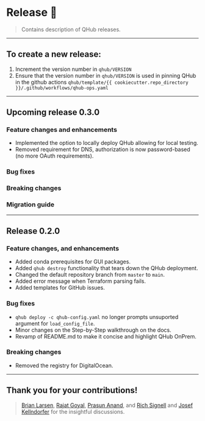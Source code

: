 # Release :tada:
> Contains description of QHub releases.
---
## To create a new release:

1. Increment the version number in `qhub/VERSION`
2. Ensure that the version number in `qhub/VERSION` is used in pinning QHub in the github actions 
`qhub/template/{{ cookiecutter.repo_directory }}/.github/workflows/qhub-ops.yaml`

---
## Upcoming release 0.3.0
### Feature changes and enhancements
* Implemented the option to locally deploy QHub allowing for local testing.
* Removed requirement for DNS, authorization is now password-based (no more OAuth requirements).

### Bug fixes

### Breaking changes

### Migration guide
---
## Release 0.2.0
### Feature changes, and enhancements
* Added conda prerequisites for GUI packages.
* Added `qhub destroy` functionality that tears down the QHub deployment.
* Changed the default repository branch from `master` to `main`.
* Added error message when Terraform parsing fails.
* Added templates for GitHub issues.

### Bug fixes
* `qhub deploy -c qhub-config.yaml` no longer prompts unsuported argument for `load_config_file`.
* Minor changes on the Step-by-Step walkthrough on the docs.
* Revamp of README.md to make it concise and highlight QHub OnPrem.

### Breaking changes
* Removed the registry for DigitalOcean.

---
## Thank you for your contributions!
> [Brian Larsen](https://github.com/brl0), [Rajat Goyal](https://github.com/RajatGoyal), [Prasun Anand](https://github.com/prasunanand), and  [Rich Signell](https://github.com/rsignell-usgs) and [Josef Kellndorfer](https://github.com/jkellndorfer) for the insightful discussions.
